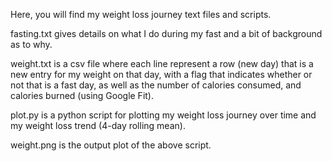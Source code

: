 Here, you will find my weight loss journey text files and scripts.

fasting.txt gives details on what I do during my fast and a bit of background as to why.

weight.txt is a csv file where each line represent a row (new day) that is a new entry for my weight on that day, with a flag that indicates whether or not that is a fast day, as well as the number of calories consumed, and calories burned (using Google Fit).

plot.py is a python script for plotting my weight loss journey over time and my weight loss trend (4-day rolling mean).

weight.png is the output plot of the above script.
